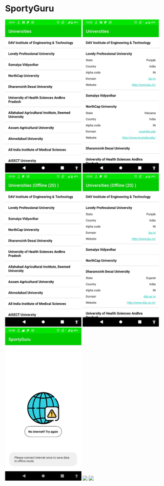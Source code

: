 # SportyGuru

<img src="media/1.jpeg" width = "250">
<img src="media/2.jpeg" width = "250">
<img src="media/3.jpeg" width = "250">
<img src="media/4.jpeg" width = "250">
<img src="media/5.jpeg" width = "250">
<img src="media/video1.mp4" width = "250">
<img src="media/video2.mp4" width = "250">
